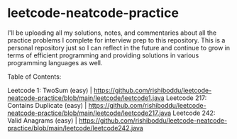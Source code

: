 # leetcode-neatcode-practice
I'll be uploading all my solutions, notes, and commentaries about all the practice problems I complete for interview prep to this repository. This is a personal repository just so I can reflect in the future and continue to grow in terms of efficient programming and providing solutions in various programming languages as well.

Table of Contents:

Leetcode 1: TwoSum (easy) | https://github.com/rishiboddu/leetcode-neatcode-practice/blob/main/leetcode/leetcode1.java
Leetcode 217: Contains Duplicate (easy) | https://github.com/rishiboddu/leetcode-neatcode-practice/blob/main/leetcode/leetcode217.java
Leetcode 242: Valid Anagrams (easy) |  https://github.com/rishiboddu/leetcode-neatcode-practice/blob/main/leetcode/leetcode242.java
